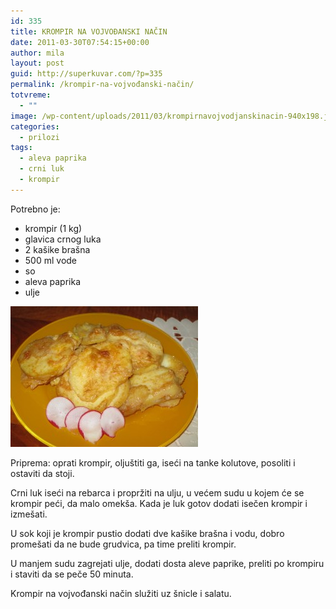 ```yaml
---
id: 335
title: KROMPIR NA VOJVOĐANSKI NAČIN
date: 2011-03-30T07:54:15+00:00
author: mila
layout: post
guid: http://superkuvar.com/?p=335
permalink: /krompir-na-vojvođanski-način/
totvreme:
  - ""
image: /wp-content/uploads/2011/03/krompirnavojvodjanskinacin-940x198.jpg
categories:
  - prilozi
tags:
  - aleva paprika
  - crni luk
  - krompir
---
```

Potrebno je:

  * krompir (1 kg)
  * glavica crnog luka
  * 2 kašike brašna
  * 500 ml vode
  * so
  * aleva paprika
  * ulje

[<img class="alignnone size-medium wp-image-8970" src="/wp-content/uploads/2011/03/krompirnavojvodjanskinacin-300x225.jpg" alt="krompirnavojvodjanskinacin" width="300" height="225" />](/wp-content/uploads/2011/03/krompirnavojvodjanskinacin.jpg)

Priprema: oprati krompir, oljuštiti ga, iseći na tanke kolutove, posoliti i ostaviti da stoji.

Crni luk iseći na rebarca i propržiti na ulju, u većem sudu u kojem će se krompir peći, da malo omekša. Kada je luk gotov dodati isečen krompir i izmešati.

U sok koji je krompir pustio dodati dve kašike brašna i vodu, dobro promešati da ne bude grudvica, pa time preliti krompir.

U manjem sudu zagrejati ulje, dodati dosta aleve paprike, preliti po krompiru i staviti da se peče 50 minuta.

Krompir na vojvođanski način služiti uz šnicle i salatu.